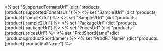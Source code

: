 <% set "SupportedFormatsUrl" (dict "products.{product}.supportedFormatsUrl") %>
<% set "Sample1Url" (dict "products.{product}.sample1Url") %>
<% set "Sample2Url" (dict "products.{product}.sample2Url") %>
<% set "PackageUrl" (dict "products.{product}.packageUrl") %>
<% set "PricesUrl" (dict "products.{product}.pricesUrl") %>
<% set "ProdShortName" (dict "products.productShortName") %>
<% set "ProdFullName" (dict "products.{product}.productFullName") %>